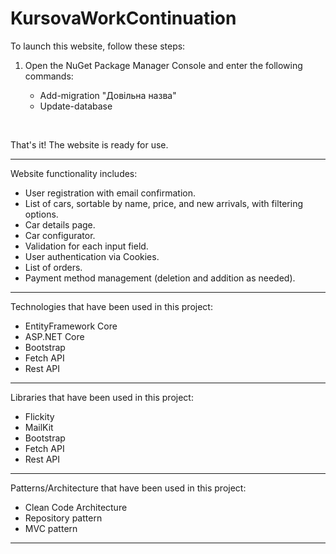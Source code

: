 # KursovaWorkContinuation
<div>
    <p>To launch this website, follow these steps:</p>
    <ol>
        <li>
            <p>Open the NuGet Package Manager Console and enter the following commands:</p>
                <ul>
                    <li>Add-migration "Довільна назва"</li>
                    <li>Update-database</li>
                </ul>
        </li>
    </ol>
    <br>
    <p>That's it! The website is ready for use.</p>
</div>
<hr>
<div>
    <p>Website functionality includes:</p>
    <ul>
        <li>User registration with email confirmation.</li>
        <li>List of cars, sortable by name, price, and new arrivals, with filtering options.</li>
        <li>Car details page.</li>
        <li>Car configurator.</li>
        <li>Validation for each input field.</li>
        <li>User authentication via Cookies.</li>
        <li>List of orders. </li>
        <li>Payment method management (deletion and addition as needed).</li>
    </ul>
</div>
<hr>
<div>
    <p>Technologies that have been used in this project:</p>
    <ul>
        <li>EntityFramework Core</li>
        <li>ASP.NET Core</li>
        <li>Bootstrap</li>
        <li>Fetch API</li>
        <li>Rest API</li>
    </ul>
</div>
<hr>
<div>
    <p>Libraries that have been used in this project:</p>
    <ul>
        <li>Flickity</li>
        <li>MailKit</li>
        <li>Bootstrap</li>
        <li>Fetch API</li>
        <li>Rest API</li>
    </ul>
</div>
<hr>
<div>
    <p>Patterns/Architecture that have been used in this project:</p>
    <ul>
        <li>Clean Code Architecture</li>
        <li>Repository pattern</li>
        <li>MVC pattern</li>
    </ul>
</div>
<hr>
